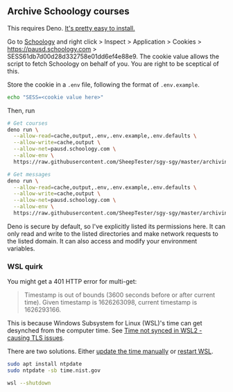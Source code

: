 ## Archive Schoology courses

This requires Deno. [It's pretty easy to
install.](https://deno.land/manual@v1.11.0/getting_started/installation#download-and-install)

Go to [Schoology](https://pausd.schoology.com/home) and right click > Inspect >
Application > Cookies > https://pausd.schoology.com >
SESS61db7d00d28d332758e01dd6ef4e88e9. The cookie value allows the script to
fetch Schoology on behalf of you. You are right to be sceptical of this.

Store the cookie in a `.env` file, following the format of `.env.example`.

```sh
echo "SESS=<cookie value here>"
```

Then, run

```sh
# Get courses
deno run \
  --allow-read=cache,output,.env,.env.example,.env.defaults \
  --allow-write=cache,output \
  --allow-net=pausd.schoology.com \
  --allow-env \
  https://raw.githubusercontent.com/SheepTester/sgy-sgy/master/archiving/courses.ts

# Get messages
deno run \
  --allow-read=cache,output,.env,.env.example,.env.defaults \
  --allow-write=cache,output \
  --allow-net=pausd.schoology.com \
  --allow-env \
  https://raw.githubusercontent.com/SheepTester/sgy-sgy/master/archiving/messages.ts
```

Deno is secure by default, so I've explicitly listed its permissions here. It
can only read and write to the listed directories and make network requests to
the listed domain. It can also access and modify your environment variables.

### WSL quirk

You might get a 401 HTTP error for multi-get:

> Timestamp is out of bounds (3600 seconds before or after current time). Given
> timestamp is 1626263098, current timestamp is 1626293166.

This is because Windows Subsystem for Linux (WSL)'s time can get desynched from
the computer time. See [Time not synced in WSL2 - causing TLS
issues](https://github.com/microsoft/WSL/issues/4149).

There are two solutions. Either [update the time
manually](https://github.com/microsoft/WSL/issues/4149#issuecomment-521877012)
or [restart
WSL](https://github.com/microsoft/WSL/issues/4149#issuecomment-502446496).

```sh
sudo apt install ntpdate
sudo ntpdate -sb time.nist.gov
```

```sh
wsl --shutdown
```
